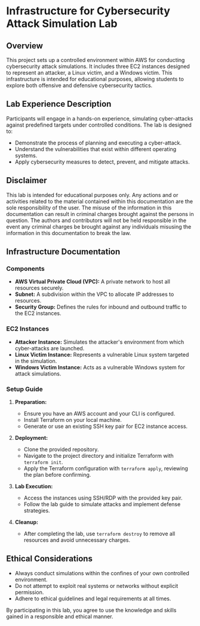 # Infrastructure for Cybersecurity Attack Simulation Lab

## Overview

This project sets up a controlled environment within AWS for conducting cybersecurity attack simulations. It includes three EC2 instances designed to represent an attacker, a Linux victim, and a Windows victim. This infrastructure is intended for educational purposes, allowing students to explore both offensive and defensive cybersecurity tactics.

## Lab Experience Description

Participants will engage in a hands-on experience, simulating cyber-attacks against predefined targets under controlled conditions. The lab is designed to:

- Demonstrate the process of planning and executing a cyber-attack.
- Understand the vulnerabilities that exist within different operating systems.
- Apply cybersecurity measures to detect, prevent, and mitigate attacks.

## Disclaimer

This lab is intended for educational purposes only. Any actions and or activities related to the material contained within this documentation are the sole responsibility of the user. The misuse of the information in this documentation can result in criminal charges brought against the persons in question. The authors and contributors will not be held responsible in the event any criminal charges be brought against any individuals misusing the information in this documentation to break the law.

## Infrastructure Documentation

### Components

- **AWS Virtual Private Cloud (VPC):** A private network to host all resources securely.
- **Subnet:** A subdivision within the VPC to allocate IP addresses to resources.
- **Security Group:** Defines the rules for inbound and outbound traffic to the EC2 instances.

### EC2 Instances

- **Attacker Instance:** Simulates the attacker's environment from which cyber-attacks are launched.
- **Linux Victim Instance:** Represents a vulnerable Linux system targeted in the simulation.
- **Windows Victim Instance:** Acts as a vulnerable Windows system for attack simulations.

### Setup Guide

1. **Preparation:**
   - Ensure you have an AWS account and your CLI is configured.
   - Install Terraform on your local machine.
   - Generate or use an existing SSH key pair for EC2 instance access.

2. **Deployment:**
   - Clone the provided repository.
   - Navigate to the project directory and initialize Terraform with `terraform init`.
   - Apply the Terraform configuration with `terraform apply`, reviewing the plan before confirming.

3. **Lab Execution:**
   - Access the instances using SSH/RDP with the provided key pair.
   - Follow the lab guide to simulate attacks and implement defense strategies.

4. **Cleanup:**
   - After completing the lab, use `terraform destroy` to remove all resources and avoid unnecessary charges.

## Ethical Considerations

- Always conduct simulations within the confines of your own controlled environment.
- Do not attempt to exploit real systems or networks without explicit permission.
- Adhere to ethical guidelines and legal requirements at all times.

By participating in this lab, you agree to use the knowledge and skills gained in a responsible and ethical manner.
